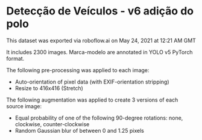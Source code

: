 
Detecção de Veículos - v6 adição do polo
==============================

This dataset was exported via roboflow.ai on May 24, 2021 at 12:21 AM GMT

It includes 2300 images.
Marca-modelo are annotated in YOLO v5 PyTorch format.

The following pre-processing was applied to each image:
* Auto-orientation of pixel data (with EXIF-orientation stripping)
* Resize to 416x416 (Stretch)

The following augmentation was applied to create 3 versions of each source image:
* Equal probability of one of the following 90-degree rotations: none, clockwise, counter-clockwise
* Random Gaussian blur of between 0 and 1.25 pixels


